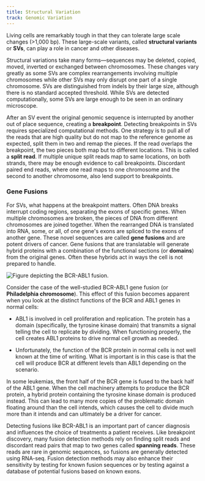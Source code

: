 ```yaml
---
title: Structural Variation
track: Genomic Variation
---
```


Living cells are remarkably tough in that they can tolerate large scale changes
(>1,000 bp). These large-scale variants, called **structural variants** or
**SVs**, can play a role in cancer and other diseases.

Structural variations take many forms—sequences may be deleted, copied, moved,
inverted or exchanged between chromosomes. These changes vary greatly as some
SVs are complex rearrangements involving multiple chromosomes while other SVs
may only disrupt one part of a single chromosome. SVs are distinguished from
indels by their large size, although there is no standard accepted threshold.
While SVs are detected computationally, some SVs are large enough to be seen in
an ordinary microscope.

After an SV event the original genomic sequence is interrupted by another out
of place sequence, creating a **breakpoint**. Detecting breakpoints in SVs
requires specialized computational methods. One strategy is to pull all of the
reads that are high quality but do not map to the reference genome as expected,
split them in two and remap the pieces. If the read overlaps the breakpoint, the
two pieces both map but to different locations. This is called a **split
read**. If multiple unique split reads map to same locations, on both strands,
there may be enough evidence to call breakpoints. Discordant paired end reads,
where one read maps to one chromosome and the second to another chromosome, also
lend support to breakpoints.

### Gene Fusions

For SVs, what happens at the breakpoint matters. Often DNA breaks interrupt
coding regions, separating the exons of specific genes. When multiple
chromosomes are broken, the pieces of DNA from different chromosomes are joined
together. When the rearranged DNA is translated into RNA, some, or all, of one
gene's exons are spliced to the exons of another gene. These novel sequences are
called **gene fusions** and are potent drivers of cancer. Gene fusions that
are translatable will generate hybrid proteins with a combination of the
functional sections (or **domains**) from the original genes. Often these
hybrids act in ways the cell is not prepared to handle.

![Figure depicting the BCR-ABL1 fusion.](../images/2.3-Gene-Fusion.jpg)

Consider the case of the well-studied BCR-ABL1 gene fusion (or **Philadelphia
chromosome**). This effect of this fusion becomes apparent when you look at the
distinct functions of the BCR and ABL1 genes in normal cells:

- ABL1 is involved in cell proliferation and replication. The protein has a
  domain (specifically, the tyrosine kinase domain) that transmits a signal
  telling the cell to replicate by dividing. When functioning properly, the cell
  creates ABL1 proteins to drive normal cell growth as needed.

- Unfortunately, the function of the BCR protein in normal cells is not well
  known at the time of writing. What is important is in this case is that the
  cell will produce BCR at different levels than ABL1 depending on the scenario.

In some leukemias, the front half of the BCR gene is fused to the back half of
the ABL1 gene. When the cell machinery attempts to produce the BCR protein, a
hybrid protein containing the tyrosine kinase domain is produced instead. This
can lead to many more copies of the problematic domain floating around than the cell
intends, which causes the cell to divide much more than it intends and can
ultimately be a driver for cancer.

Detecting fusions like BCR-ABL1 is an important part of cancer diagnosis and
influences the choice of treatments a patient receives. Like breakpoint
discovery, many fusion detection methods rely on finding split reads and
discordant read pairs that map to two genes called **spanning reads**. These
reads are rare in genomic sequences, so fusions are generally detected using
RNA-seq. Fusion detection methods may also enhance their sensitivity by testing
for known fusion sequences or by testing against a database of potential fusions
based on known exons.
